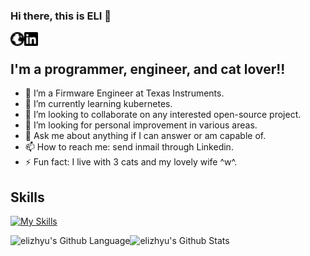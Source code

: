 ### Hi there, this is ELI 👋

<a href="https://www.elizhyu.com/" target="_blank"><img align="left" alt="Personal Website" width="22px" src="https://github.com/elizhyu/elizhyu/raw/main/globe.svg" /></a>

<a href="https://www.linkedin.com/in/elizhyu/" target="_blank"><img align="left" alt="LinkedIn" width="22px" src="https://github.com/elizhyu/elizhyu/raw/main/linkedin.svg" /></a>

<br />

## I'm a programmer, engineer, and cat lover!!

- 🔭 I’m a Firmware Engineer at Texas Instruments.
- 🌱 I’m currently learning kubernetes.
- 👯 I’m looking to collaborate on any interested open-source project.
- 🤔 I’m looking for personal improvement in various areas.
- 💬 Ask me about anything if I can answer or am capable of.
- 📫 How to reach me: send inmail through Linkedin.
- ⚡ Fun fact: I live with 3 cats and my lovely wife ^w^.

## Skills

[![My Skills](https://skillicons.dev/icons?i=arduino,bash,bitbucket,c,cs,cpp,cmake,css,debian,discord,bots,docker,dotnet,eclipse,git,github,githubactions,gitlab,gmail,grafana,html,instagram,java,js,jenkins,kubernetes,latex,linkedin,linux,md,matlab,mysql,nodejs,notion,npm,perl,ps,php,postgres,powershell,pr,prometheus,pycharm,py,raspberrypi,redis,regex,ruby,stackoverflow,sublime,ubuntu,unity,vim,visualstudio,vscode,windows,wordpress,&perline=15)](https://skillicons.dev)

<img align="left" alt="elizhyu's Github Language" src="https://github-readme-stats.vercel.app/api/top-langs/?username=elizhyu&langs_count=8&layout=compact" />
<img align="left" alt="elizhyu's Github Stats" src="https://github-readme-stats.vercel.app/api?username=elizhyu&show_icons=true" />  
